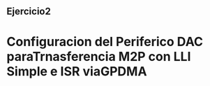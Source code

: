 ## Ejercicio2
# Configuracion del Periferico DAC paraTrnasferencia M2P con LLI Simple e ISR viaGPDMA